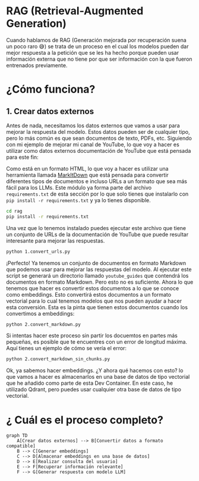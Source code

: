 # RAG (Retrieval-Augmented Generation)

Cuando hablamos de RAG (Generación mejorada por recuperación suena un poco raro 😅) se trata de un proceso en el cual los modelos pueden dar mejor respuesta a la petición que se les ha hecho porque pueden usar información externa que no tiene por que ser información con la que fueron entrenados previamente.


# ¿Cómo funciona?

## 1. Crear datos externos

Antes de nada, necesitamos los datos externos que vamos a usar para mejorar la respuesta del modelo. Estos datos pueden ser de cualquier tipo, pero lo más común es que sean documentos de texto, PDFs, etc. Siguiendo con mi ejemplo de mejorar mi canal de YouTube, lo que voy a hacer es utilizar como datos externos documentación de YouTube que está pensada para este fin: 

Como está en un formato HTML, lo que voy a hacer es utilizar una herramienta llamada [MarkItDown](https://github.com/microsoft/markitdown) que está pensada para convertir diferentes tipos de documentos e incluso URLs a un formato que sea más fácil para los LLMs. Este módulo ya forma parte del archivo `requirements.txt` de esta sección por lo que solo tienes que instalarlo con `pip install -r requirements.txt` y ya lo tienes disponible.

```bash
cd rag
pip install -r requirements.txt
```

Una vez que lo tenemos instalado puedes ejecutar este archivo que tiene un conjunto de URLs de la documentación de YouTube que puede resultar interesante para mejorar las respuestas.

```bash
python 1.convert_urls.py
```

¡Perfecto! Ya tenemos un conjunto de documentos en formato Markdown que podemos usar para mejorar las respuestas del modelo. Al ejecutar este script se generará un directorio llamado `youtube_guides` que contendrá los documentos en formato Markdown. Pero esto no es suficiente. Ahora lo que tenemos que hacer es convertir estos documentos a lo que se conoce como embeddings. Esto convertirá estos documentos a un formato vectorial para lo cual tenemos modelos que nos pueden ayudar a hacer esta conversión. Esta es la pinta que tienen estos documentos cuando los convertimos a embeddings:

```bash
python 2.convert_markdown.py
```

Si intentas hacer este proceso sin partir los docuemtos en partes más pequeñas, es posible que te encuentres con un error de longitud máxima. Aquí tienes un ejemplo de cómo se vería el error:

```bash
python 2.convert_markdown_sin_chunks.py
```

Ok, ya sabemos hacer embeddings. ¿Y ahora qué hacemos con esto? lo que vamos a hacer es almacenarlos en una base de datos de tipo vectorial que he añadido como parte de esta Dev Container. En este caso, he utilizado Qdrant, pero puedes usar cualquier otra base de datos de tipo vectorial.



# ¿ Cuál es el proceso completo?

```mermaid
graph TD
    A[Crear datos externos] --> B[Convertir datos a formato compatible]
    B --> C[Generar embeddings]
    C --> D[Almacenar embeddings en una base de datos]
    D --> E[Realizar consulta del usuario]
    E --> F[Recuperar información relevante]
    F --> G[Generar respuesta con modelo LLM]
```





